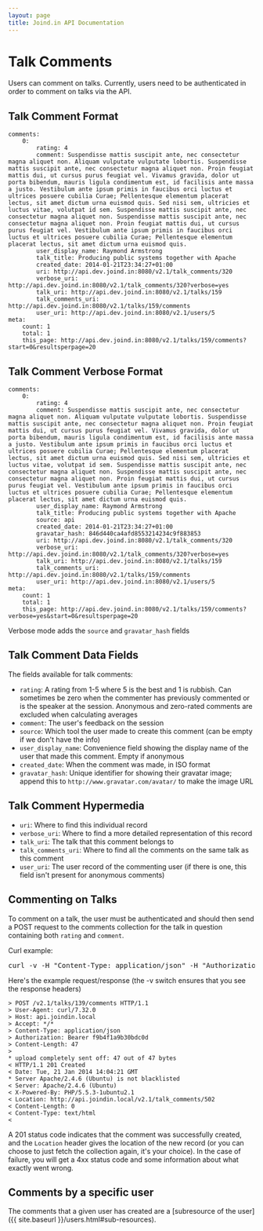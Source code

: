 ```yaml
---
layout: page
title: Joind.in API Documentation
---
```


# Talk Comments

Users can comment on talks.  Currently, users need to be authenticated in order to comment on talks via the API.

## Talk Comment Format

~~~~
comments:
    0:
        rating: 4
        comment: Suspendisse mattis suscipit ante, nec consectetur magna aliquet non. Aliquam vulputate vulputate lobortis. Suspendisse mattis suscipit ante, nec consectetur magna aliquet non. Proin feugiat mattis dui, ut cursus purus feugiat vel. Vivamus gravida, dolor ut porta bibendum, mauris ligula condimentum est, id facilisis ante massa a justo. Vestibulum ante ipsum primis in faucibus orci luctus et ultrices posuere cubilia Curae; Pellentesque elementum placerat lectus, sit amet dictum urna euismod quis. Sed nisi sem, ultricies et luctus vitae, volutpat id sem. Suspendisse mattis suscipit ante, nec consectetur magna aliquet non. Suspendisse mattis suscipit ante, nec consectetur magna aliquet non. Proin feugiat mattis dui, ut cursus purus feugiat vel. Vestibulum ante ipsum primis in faucibus orci luctus et ultrices posuere cubilia Curae; Pellentesque elementum placerat lectus, sit amet dictum urna euismod quis.
        user_display_name: Raymond Armstrong
        talk_title: Producing public systems together with Apache
        created_date: 2014-01-21T23:34:27+01:00
        uri: http://api.dev.joind.in:8080/v2.1/talk_comments/320
        verbose_uri: http://api.dev.joind.in:8080/v2.1/talk_comments/320?verbose=yes
        talk_uri: http://api.dev.joind.in:8080/v2.1/talks/159
        talk_comments_uri: http://api.dev.joind.in:8080/v2.1/talks/159/comments
        user_uri: http://api.dev.joind.in:8080/v2.1/users/5
meta:
    count: 1
    total: 1
    this_page: http://api.dev.joind.in:8080/v2.1/talks/159/comments?start=0&resultsperpage=20
~~~~

## Talk Comment Verbose Format

~~~~
comments:
    0:
        rating: 4
        comment: Suspendisse mattis suscipit ante, nec consectetur magna aliquet non. Aliquam vulputate vulputate lobortis. Suspendisse mattis suscipit ante, nec consectetur magna aliquet non. Proin feugiat mattis dui, ut cursus purus feugiat vel. Vivamus gravida, dolor ut porta bibendum, mauris ligula condimentum est, id facilisis ante massa a justo. Vestibulum ante ipsum primis in faucibus orci luctus et ultrices posuere cubilia Curae; Pellentesque elementum placerat lectus, sit amet dictum urna euismod quis. Sed nisi sem, ultricies et luctus vitae, volutpat id sem. Suspendisse mattis suscipit ante, nec consectetur magna aliquet non. Suspendisse mattis suscipit ante, nec consectetur magna aliquet non. Proin feugiat mattis dui, ut cursus purus feugiat vel. Vestibulum ante ipsum primis in faucibus orci luctus et ultrices posuere cubilia Curae; Pellentesque elementum placerat lectus, sit amet dictum urna euismod quis.
        user_display_name: Raymond Armstrong
        talk_title: Producing public systems together with Apache
        source: api
        created_date: 2014-01-21T23:34:27+01:00
        gravatar_hash: 846d440ca4afd8553214234c9f883853
        uri: http://api.dev.joind.in:8080/v2.1/talk_comments/320
        verbose_uri: http://api.dev.joind.in:8080/v2.1/talk_comments/320?verbose=yes
        talk_uri: http://api.dev.joind.in:8080/v2.1/talks/159
        talk_comments_uri: http://api.dev.joind.in:8080/v2.1/talks/159/comments
        user_uri: http://api.dev.joind.in:8080/v2.1/users/5
meta:
    count: 1
    total: 1
    this_page: http://api.dev.joind.in:8080/v2.1/talks/159/comments?verbose=yes&start=0&resultsperpage=20
~~~~

Verbose mode adds the ``source`` and ``gravatar_hash`` fields

## Talk Comment Data Fields

The fields available for talk comments:

*  ``rating``:  A rating from 1-5 where 5 is the best and 1 is rubbish.  Can sometimes be zero when the commenter has previously commented or is the speaker at the session.  Anonymous and zero-rated comments are excluded when calculating averages
*  ``comment``: The user's feedback on the session
*  ``source``: Which tool the user made to create this comment (can be empty if we don't have the info)
*  ``user_display_name``: Convenience field showing the display name of the user that made this comment. Empty if anonymous
*  ``created_date``: When the comment was made, in ISO format
*  ``gravatar_hash``: Unique identifier for showing their gravatar image; append this to ``http://www.gravatar.com/avatar/`` to make the image URL

## Talk Comment Hypermedia

*  ``uri``: Where to find this individual record
*  ``verbose_uri``: Where to find a more detailed representation of this record
*  ``talk_uri``: The talk that this comment belongs to
*  ``talk_comments_uri``: Where to find all the comments on the same talk as this comment
*  ``user_uri``: The user record of the commenting user (if there is one, this field isn't present for anonymous comments)

## Commenting on Talks

To comment on a talk, the user must be authenticated and should then send a POST request to the comments collection for the talk in question containing both ``rating`` and ``comment``.

Curl example:

<pre class="embedcurl">curl -v -H "Content-Type: application/json" -H "Authorization: Bearer f9b4f1a9b30bdc0d" /talks/139/comments --data '{"comment": "Great talk, thanks!", "rating": 4}'
</pre>

<!-- You only need to reference this script once per page. -->
<script src="https://www.embedcurl.com/embedcurl.min.js" async></script>

Here's the example request/response (the -v switch ensures that you see the response headers)

~~~~
> POST /v2.1/talks/139/comments HTTP/1.1
> User-Agent: curl/7.32.0
> Host: api.joindin.local
> Accept: */*
> Content-Type: application/json
> Authorization: Bearer f9b4f1a9b30bdc0d
> Content-Length: 47
> 
* upload completely sent off: 47 out of 47 bytes
< HTTP/1.1 201 Created
< Date: Tue, 21 Jan 2014 14:04:21 GMT
* Server Apache/2.4.6 (Ubuntu) is not blacklisted
< Server: Apache/2.4.6 (Ubuntu)
< X-Powered-By: PHP/5.5.3-1ubuntu2.1
< Location: http://api.joindin.local/v2.1/talk_comments/502
< Content-Length: 0
< Content-Type: text/html
< 

~~~~

A 201 status code indicates that the comment was successfully created, and the ``Location`` header gives the location of the new record (or you can choose to just fetch the collection again, it's your choice).  In the case of failure, you will get a 4xx status code and some information about what exactly went wrong.

## Comments by a specific user

The comments that a given user has created are a [subresource of the user]({{ site.baseurl }}/users.html#sub-resources).
